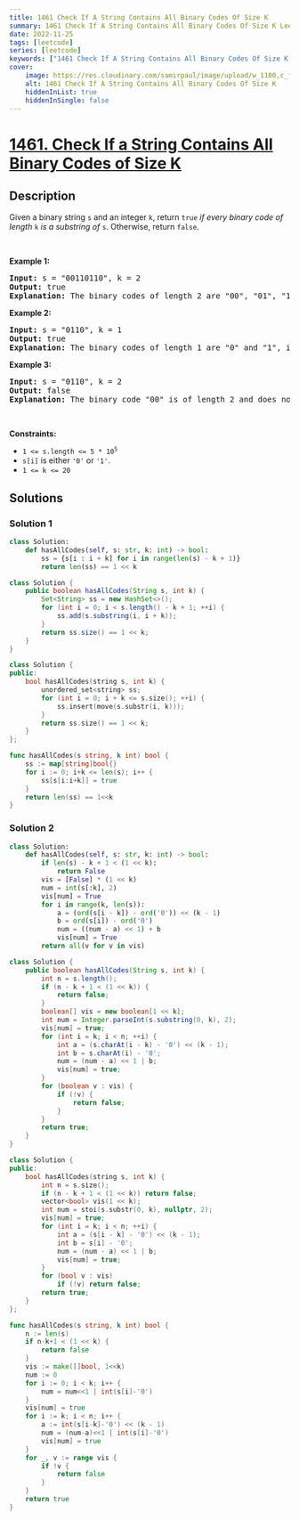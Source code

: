 ```yaml
---
title: 1461 Check If A String Contains All Binary Codes Of Size K
summary: 1461 Check If A String Contains All Binary Codes Of Size K LeetCode Solution Explained
date: 2022-11-25
tags: [leetcode]
series: [leetcode]
keywords: ["1461 Check If A String Contains All Binary Codes Of Size K LeetCode Solution Explained in all languages", "1461 Check If A String Contains All Binary Codes Of Size K", "LeetCode", "leetcode solution in Python3 C++ Java Go PHP Ruby Swift TypeScript Rust C# JavaScript C", "GeeksforGeeks", "InterviewBit", "Coding Ninjas", "HackerRank", "HackerEarth", "CodeChef", "TopCoder", "AlgoExpert", "freeCodeCamp", "Codeforces", "GitHub", "AtCoder", "Samir Paul"]
cover:
    image: https://res.cloudinary.com/samirpaul/image/upload/w_1100,c_fit,co_rgb:FFFFFF,l_text:Arial_75_bold:1461 Check If A String Contains All Binary Codes Of Size K - Solution Explained/problem-solving.webp
    alt: 1461 Check If A String Contains All Binary Codes Of Size K
    hiddenInList: true
    hiddenInSingle: false
---
```



# [1461. Check If a String Contains All Binary Codes of Size K](https://leetcode.com/problems/check-if-a-string-contains-all-binary-codes-of-size-k)


## Description

<p>Given a binary string <code>s</code> and an integer <code>k</code>, return <code>true</code> <em>if every binary code of length</em> <code>k</code> <em>is a substring of</em> <code>s</code>. Otherwise, return <code>false</code>.</p>

<p>&nbsp;</p>
<p><strong class="example">Example 1:</strong></p>

<pre>
<strong>Input:</strong> s = &quot;00110110&quot;, k = 2
<strong>Output:</strong> true
<strong>Explanation:</strong> The binary codes of length 2 are &quot;00&quot;, &quot;01&quot;, &quot;10&quot; and &quot;11&quot;. They can be all found as substrings at indices 0, 1, 3 and 2 respectively.
</pre>

<p><strong class="example">Example 2:</strong></p>

<pre>
<strong>Input:</strong> s = &quot;0110&quot;, k = 1
<strong>Output:</strong> true
<strong>Explanation:</strong> The binary codes of length 1 are &quot;0&quot; and &quot;1&quot;, it is clear that both exist as a substring. 
</pre>

<p><strong class="example">Example 3:</strong></p>

<pre>
<strong>Input:</strong> s = &quot;0110&quot;, k = 2
<strong>Output:</strong> false
<strong>Explanation:</strong> The binary code &quot;00&quot; is of length 2 and does not exist in the array.
</pre>

<p>&nbsp;</p>
<p><strong>Constraints:</strong></p>

<ul>
	<li><code>1 &lt;= s.length &lt;= 5 * 10<sup>5</sup></code></li>
	<li><code>s[i]</code> is either <code>&#39;0&#39;</code> or <code>&#39;1&#39;</code>.</li>
	<li><code>1 &lt;= k &lt;= 20</code></li>
</ul>

## Solutions

### Solution 1

<!-- tabs:start -->

```python
class Solution:
    def hasAllCodes(self, s: str, k: int) -> bool:
        ss = {s[i : i + k] for i in range(len(s) - k + 1)}
        return len(ss) == 1 << k
```

```java
class Solution {
    public boolean hasAllCodes(String s, int k) {
        Set<String> ss = new HashSet<>();
        for (int i = 0; i < s.length() - k + 1; ++i) {
            ss.add(s.substring(i, i + k));
        }
        return ss.size() == 1 << k;
    }
}
```

```cpp
class Solution {
public:
    bool hasAllCodes(string s, int k) {
        unordered_set<string> ss;
        for (int i = 0; i + k <= s.size(); ++i) {
            ss.insert(move(s.substr(i, k)));
        }
        return ss.size() == 1 << k;
    }
};
```

```go
func hasAllCodes(s string, k int) bool {
	ss := map[string]bool{}
	for i := 0; i+k <= len(s); i++ {
		ss[s[i:i+k]] = true
	}
	return len(ss) == 1<<k
}
```

<!-- tabs:end -->

### Solution 2

<!-- tabs:start -->

```python
class Solution:
    def hasAllCodes(self, s: str, k: int) -> bool:
        if len(s) - k + 1 < (1 << k):
            return False
        vis = [False] * (1 << k)
        num = int(s[:k], 2)
        vis[num] = True
        for i in range(k, len(s)):
            a = (ord(s[i - k]) - ord('0')) << (k - 1)
            b = ord(s[i]) - ord('0')
            num = ((num - a) << 1) + b
            vis[num] = True
        return all(v for v in vis)
```

```java
class Solution {
    public boolean hasAllCodes(String s, int k) {
        int n = s.length();
        if (n - k + 1 < (1 << k)) {
            return false;
        }
        boolean[] vis = new boolean[1 << k];
        int num = Integer.parseInt(s.substring(0, k), 2);
        vis[num] = true;
        for (int i = k; i < n; ++i) {
            int a = (s.charAt(i - k) - '0') << (k - 1);
            int b = s.charAt(i) - '0';
            num = (num - a) << 1 | b;
            vis[num] = true;
        }
        for (boolean v : vis) {
            if (!v) {
                return false;
            }
        }
        return true;
    }
}
```

```cpp
class Solution {
public:
    bool hasAllCodes(string s, int k) {
        int n = s.size();
        if (n - k + 1 < (1 << k)) return false;
        vector<bool> vis(1 << k);
        int num = stoi(s.substr(0, k), nullptr, 2);
        vis[num] = true;
        for (int i = k; i < n; ++i) {
            int a = (s[i - k] - '0') << (k - 1);
            int b = s[i] - '0';
            num = (num - a) << 1 | b;
            vis[num] = true;
        }
        for (bool v : vis)
            if (!v) return false;
        return true;
    }
};
```

```go
func hasAllCodes(s string, k int) bool {
	n := len(s)
	if n-k+1 < (1 << k) {
		return false
	}
	vis := make([]bool, 1<<k)
	num := 0
	for i := 0; i < k; i++ {
		num = num<<1 | int(s[i]-'0')
	}
	vis[num] = true
	for i := k; i < n; i++ {
		a := int(s[i-k]-'0') << (k - 1)
		num = (num-a)<<1 | int(s[i]-'0')
		vis[num] = true
	}
	for _, v := range vis {
		if !v {
			return false
		}
	}
	return true
}
```

<!-- tabs:end -->

<!-- end -->
